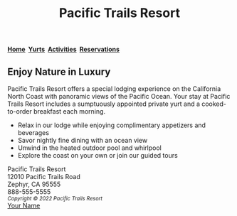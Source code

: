 <!DOCTYPE html>
<html lang="en">
<head>
  <meta charset="UTF-8">
  <title>Pacific Trails Resort</title>
  <meta name="description" content="Pacific Trails Resort official website">
</head>
<body>
  <header>
    <h1>Pacific Trails Resort</h1>
  </header>

  <nav>
    <b>
      <a href="index.html">Home</a>&nbsp;
      <a href="yurts.html">Yurts</a>&nbsp;
      <a href="activities.html">Activities</a>&nbsp;
      <a href="reservations.html">Reservations</a>
    </b>
  </nav>

  <main>
    <h2>Enjoy Nature in Luxury</h2>
    <p>
      Pacific Trails Resort offers a special lodging experience on the California North Coast
      with panoramic views of the Pacific Ocean. Your stay at Pacific Trails Resort includes
      a sumptuously appointed private yurt and a cooked-to-order breakfast each morning.
    </p>
    <ul>
      <li>Relax in our lodge while enjoying complimentary appetizers and beverages</li>
      <li>Savor nightly fine dining with an ocean view</li>
      <li>Unwind in the heated outdoor pool and whirlpool</li>
      <li>Explore the coast on your own or join our guided tours</li>
    </ul>
    <div>
      Pacific Trails Resort<br>
      12010 Pacific Trails Road<br>
      Zephyr, CA 95555<br>
      888-555-5555
    </div>
  </main>

  <footer>
    <small><i>Copyright © 2022 Pacific Trails Resort</i></small><br>
    <a href="mailto:yourname@email.com">Your Name</a>
  </footer>
</body>
</html>
